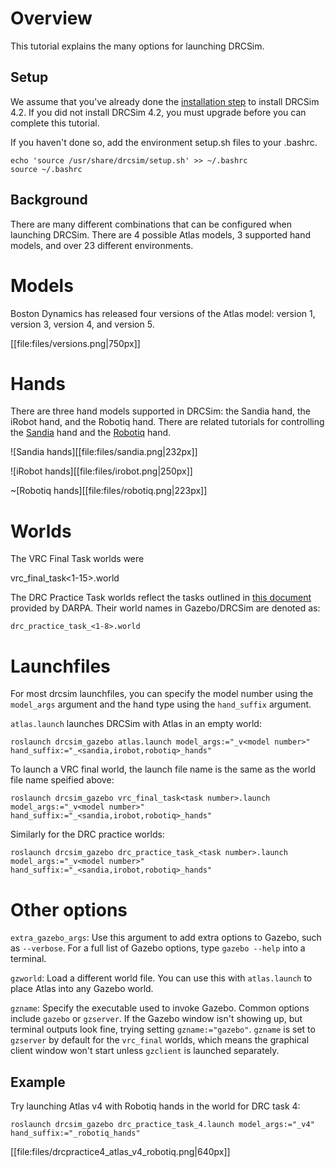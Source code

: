# Overview

This tutorial explains the many options for launching DRCSim.

## Setup

We assume that you've already done the [installation step](http://gazebosim.org/tutorials/?tut=drcsim_install) to install DRCSim 4.2. If you did not install DRCSim 4.2, you must upgrade before you can complete this tutorial.

If you haven't done so, add the environment setup.sh files to your .bashrc.

~~~
echo 'source /usr/share/drcsim/setup.sh' >> ~/.bashrc
source ~/.bashrc
~~~

## Background
There are many different combinations that can be configured when launching DRCSim. There are 4 possible Atlas models, 3 supported hand models, and over 23 different environments.

# Models
Boston Dynamics has released four versions of the Atlas model: version 1, version 3, version 4, and version 5.

[[file:files/versions.png|750px]]

# Hands
There are three hand models supported in DRCSim: the Sandia hand, the iRobot hand, and the Robotiq hand. There are related tutorials for controlling the [Sandia](http://gazebosim.org/tutorials?tut=drcsim_grasp_sandia&cat=drcsim) hand and the [Robotiq](http://gazebosim.org/tutorials?tut=drcsim_robotiq_hand&cat=drcsim) hand.

![Sandia hands][[file:files/sandia.png|232px]]

![iRobot hands][[file:files/irobot.png|250px]]

~[Robotiq hands][[file:files/robotiq.png|223px]]

# Worlds
The VRC Final Task worlds were 

vrc_final_task<1-15>.world

The DRC Practice Task worlds reflect the tasks outlined in [this document](http://archive.darpa.mil/roboticschallengetrialsarchive/sites/default/files/DRC%20Trials%20Task%20Description%20Release%2011%20DISTAR%2022197.pdf) provided by DARPA. Their world names in Gazebo/DRCSim are denoted as:

~~~
drc_practice_task_<1-8>.world
~~~

# Launchfiles
For most drcsim launchfiles, you can specify the model number using the `model_args` argument and the hand type using the `hand_suffix` argument.

`atlas.launch` launches DRCSim with Atlas in an empty world:
~~~
roslaunch drcsim_gazebo atlas.launch model_args:="_v<model number>" hand_suffix:="_<sandia,irobot,robotiq>_hands"
~~~

To launch a VRC final world, the launch file name is the same as the world file name speified above:
~~~
roslaunch drcsim_gazebo vrc_final_task<task number>.launch model_args:="_v<model number>" hand_suffix:="_<sandia,irobot,robotiq>_hands"
~~~

Similarly for the DRC practice worlds:
~~~
roslaunch drcsim_gazebo drc_practice_task_<task number>.launch model_args:="_v<model number>" hand_suffix:="_<sandia,irobot,robotiq>_hands"
~~~

# Other options

`extra_gazebo_args`: Use this argument to add extra options to Gazebo, such as `--verbose`. For a full list of Gazebo options, type `gazebo --help` into a terminal.

`gzworld`: Load a different world file. You can use this with `atlas.launch` to place Atlas into any Gazebo world.

`gzname`: Specify the executable used to invoke Gazebo. Common options include `gazebo` or `gzserver`. If the Gazebo window isn't showing up, but terminal outputs look fine, trying setting `gzname:="gazebo"`. `gzname` is set to `gzserver` by default for the `vrc_final` worlds, which means the graphical client window won't start unless `gzclient` is launched separately.

## Example
Try launching Atlas v4 with Robotiq hands in the world for DRC task 4:

~~~
roslaunch drcsim_gazebo drc_practice_task_4.launch model_args:="_v4" hand_suffix:="_robotiq_hands"
~~~

[[file:files/drcpractice4_atlas_v4_robotiq.png|640px]]

